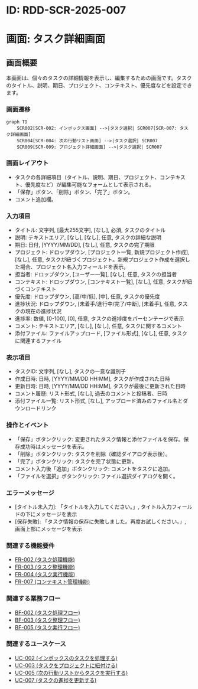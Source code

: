 # ID: RDD-SCR-2025-007

# 画面: タスク詳細画面

## 画面概要

本画面は、個々のタスクの詳細情報を表示し、編集するための画面です。タスクのタイトル、説明、期日、プロジェクト、コンテキスト、優先度などを設定できます。

### 画面遷移

```mermaid
graph TD
    SCR002[SCR-002: インボックス画面] -->|タスク選択| SCR007[SCR-007: タスク詳細画面]
    SCR004[SCR-004: 次の行動リスト画面] -->|タスク選択| SCR007
    SCR009[SCR-009: プロジェクト詳細画面] -->|タスク選択| SCR007
```

### 画面レイアウト

- タスクの各詳細項目（タイトル、説明、期日、プロジェクト、コンテキスト、優先度など）が編集可能なフォームとして表示される。
- 「保存」ボタン、「削除」ボタン、「完了」ボタン。
- コメント追加欄。

### 入力項目

- タイトル: 文字列, [最大255文字], [なし], 必須, タスクのタイトル
- 説明: テキストエリア, [なし], [なし], 任意, タスクの詳細な説明
- 期日: 日付, [YYYY/MM/DD], [なし], 任意, タスクの完了期限
- プロジェクト: ドロップダウン, [プロジェクト一覧, 新規プロジェクト作成],
  [なし], 任意, タスクが紐づくプロジェクト。新規プロジェクト作成を選択した場合、プロジェクト名入力フィールドを表示。
- 担当者: ドロップダウン, [ユーザー一覧], [なし], 任意, タスクの担当者
- コンテキスト: ドロップダウン, [コンテキスト一覧],
  [なし], 任意, タスクが紐づくコンテキスト
- 優先度: ドロップダウン, [高/中/低], [中], 任意, タスクの優先度
- 進捗状況: ドロップダウン, [未着手/進行中/完了/中断],
  [未着手], 任意, タスクの現在の進捗状況
- 進捗率: 数値, [0-100], [0], 任意, タスクの進捗度をパーセンテージで表示
- コメント: テキストエリア, [なし], [なし], 任意, タスクに関するコメント
- 添付ファイル: ファイルアップロード, [ファイル形式],
  [なし], 任意, タスクに関連するファイル

### 表示項目

- タスクID: 文字列, [なし], タスクの一意な識別子
- 作成日時: 日時, [YYYY/MM/DD HH:MM], タスクが作成された日時
- 更新日時: 日時, [YYYY/MM/DD HH:MM], タスクが最後に更新された日時
- コメント履歴: リスト形式, [なし], 過去のコメントと投稿者、日時
- 添付ファイル一覧: リスト形式,
  [なし], アップロード済みのファイル名とダウンロードリンク

### 操作とイベント

- 「保存」ボタンクリック: 変更されたタスク情報と添付ファイルを保存。保存成功時はメッセージを表示。
- 「削除」ボタンクリック: タスクを削除（確認ダイアログ表示後）。
- 「完了」ボタンクリック: タスクを完了状態に更新。
- コメント入力後「追加」ボタンクリック: コメントをタスクに追加。
- 「ファイルを選択」ボタンクリック: ファイル選択ダイアログを開く。

### エラーメッセージ

- [タイトル未入力]: 「タイトルを入力してください。」, タイトル入力フィールドの下にメッセージを表示
- [保存失敗]: 「タスク情報の保存に失敗しました。再度お試しください。」, 画面上部にメッセージを表示

### 関連する機能要件

- [FR-002 (タスク処理機能)](../functional-requirements/fr-002-task-processing-function.md)
- [FR-003 (タスク整理機能)](../functional-requirements/fr-003-task-organization-function.md)
- [FR-004 (タスク実行機能)](../functional-requirements/fr-004-task-execution-function.md)
- [FR-007 (コンテキスト管理機能)](../functional-requirements/fr-007-context-management-function.md)

### 関連する業務フロー

- [BF-002 (タスク処理フロー)](../business-flows/bf-002-task-processing-flow.md)
- [BF-003 (タスク整理フロー)](../business-flows/bf-003-task-organization-flow.md)
- [BF-005 (タスク実行フロー)](../business-flows/bf-005-task-execution-flow.md)

### 関連するユースケース

- [UC-002 (インボックスのタスクを処理する)](../use-cases/uc-002-process-inbox-task.md)
- [UC-003 (タスクをプロジェクトに紐付ける)](../use-cases/uc-003-link-task-to-project.md)
- [UC-005 (次の行動リストからタスクを実行する)](../use-cases/uc-005-execute-next-action-task.md)
- [UC-007 (タスクの進捗を更新する)](../use-cases/uc-007-update-task-progress.md)
